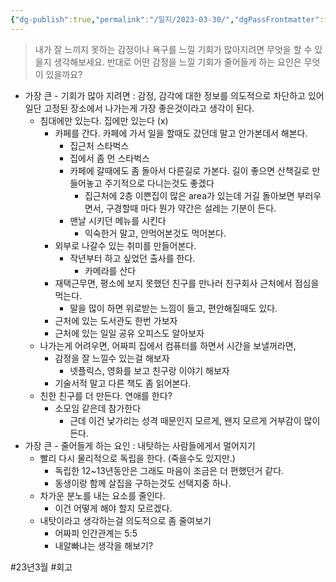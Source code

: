 ```yaml
---
{"dg-publish":true,"permalink":"/일지/2023-03-30/","dgPassFrontmatter":true}
---
```



>  내가 잘 느끼지 못하는 감정이나 욕구를 느낄 기회가 많아지려면 무엇을 할 수 있을지 생각해보세요. 반대로 어떤 감정을 느낄 기회가 줄어들게 하는 요인은 무엇이 있을까요?


- 가장 큰 - 기회가 많아 지려면 : 감정, 감각에 대한 정보를 의도적으로 차단하고 있어 일단 고정된 장소에서 나가는게 가장 좋은것이라고 생각이 된다. 
	- 침대에만 있는다. 집에만 있는다 (x)
		- 카페를 간다. 카페에 가서 일을 할때도 갔던데 말고 안가본데서 해본다.
			- 집근처 스타벅스
			- 집에서 좀 먼 스타벅스
			- 카페에 갈때에도 좀 돌아서 다른길로 가본다. 길이 좋으면 산책길로 만들어놓고 주기적으로 다니는것도 좋겠다
				- 집근처에 2층 이쁜집이 많은 area가 있는데 거길 돌아보면 부러우면서, 구경할때 마다 뭔가 약간은 설레는 기분이 든다.
			- 맨날 시키던 메뉴를 시킨다
				- 익숙한거 말고, 안먹어본것도 먹어본다.
		- 외부로 나갈수 있는 취미를 만들어본다.
			- 작년부터 하고 싶었던 출사를 한다.
				- 카메라를 산다
		- 재택근무면, 평소에 보지 못했던 친구를 만나러 친구회사 근처에서 점심을 먹는다.
			- 말을 많이 하면 위로받는 느낌이 들고, 편안해질때도 있다.
		- 근처에 있는 도서관도 한번 가보자
		- 근처에 있는 일일 공유 오피스도 알아보자
	- 나가는게 어려우면, 어짜피 집에서 컴퓨터를 하면서 시간을 보낼꺼라면,
		- 감정을 잘 느낄수 있는걸 해보자
			- 넷플릭스, 영화를 보고 친구랑 이야기 해보자
		- 기술서적 말고 다른 책도 좀 읽어본다.
	- 친한 친구를 더 만든다. 연애를 한다?
		- 소모임 같은데 참가한다 
			- 근데 이건 낯가리는 성격 때문인지 모르게, 왠지 모르게 거부감이 많이 든다.
- 가장 큰 - 줄어들게 하는 요인 : 내탓하는 사람들에게서 멀어지기
	- 빨리 다시 물리적으로 독립을 한다. (죽을수도 있지만.)
		- 독립한 12~13년동안은 그래도 마음이 조금은 더 편했던거 같다.
		- 동생이랑 함께 살집을 구하는것도 선택지중 하나.
	- 차가운 분노를 내는 요소를 줄인다.
		- 이건 어떻게 해야 할지 모르겠다.
	- 내탓이라고 생각하는걸 의도적으로 좀 줄여보기
		- 어짜피 인간관계는 5:5
		- 내알빠냐는 생각을 해보기?

 #23년3월 #회고 